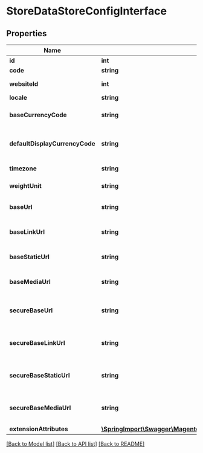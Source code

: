 # StoreDataStoreConfigInterface

## Properties
Name | Type | Description | Notes
------------ | ------------- | ------------- | -------------
**id** | **int** | Store id | 
**code** | **string** | Store code | 
**websiteId** | **int** | Website id of the store | 
**locale** | **string** | Store locale | 
**baseCurrencyCode** | **string** | Base currency code | 
**defaultDisplayCurrencyCode** | **string** | Default display currency code | 
**timezone** | **string** | Timezone of the store | 
**weightUnit** | **string** | The unit of weight | 
**baseUrl** | **string** | Base URL for the store | 
**baseLinkUrl** | **string** | Base link URL for the store | 
**baseStaticUrl** | **string** | Base static URL for the store | 
**baseMediaUrl** | **string** | Base media URL for the store | 
**secureBaseUrl** | **string** | Secure base URL for the store | 
**secureBaseLinkUrl** | **string** | Secure base link URL for the store | 
**secureBaseStaticUrl** | **string** | Secure base static URL for the store | 
**secureBaseMediaUrl** | **string** | Secure base media URL for the store | 
**extensionAttributes** | [**\SpringImport\Swagger\Magento2\Client\Model\StoreDataStoreConfigExtensionInterface**](StoreDataStoreConfigExtensionInterface.md) |  | [optional] 

[[Back to Model list]](../README.md#documentation-for-models) [[Back to API list]](../README.md#documentation-for-api-endpoints) [[Back to README]](../README.md)


